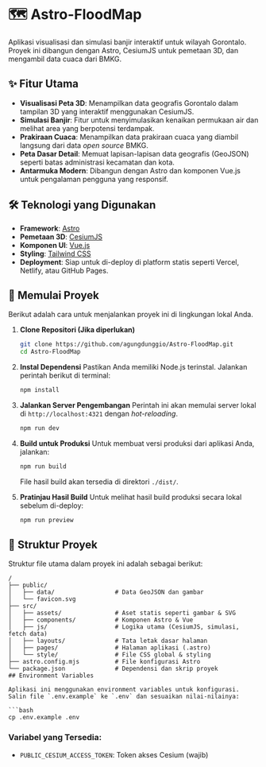 <!-- # Astro Starter Kit: Basics

```sh
npm create astro@latest -- --template basics
```

[![Open in StackBlitz](https://developer.stackblitz.com/img/open_in_stackblitz.svg)](https://stackblitz.com/github/withastro/astro/tree/latest/examples/basics)
[![Open with CodeSandbox](https://assets.codesandbox.io/github/button-edit-lime.svg)](https://codesandbox.io/p/sandbox/github/withastro/astro/tree/latest/examples/basics)
[![Open in GitHub Codespaces](https://github.com/codespaces/badge.svg)](https://codespaces.new/withastro/astro?devcontainer_path=.devcontainer/basics/devcontainer.json)

> 🧑‍🚀 **Seasoned astronaut?** Delete this file. Have fun!

![just-the-basics](https://github.com/withastro/astro/assets/2244813/a0a5533c-a856-4198-8470-2d67b1d7c554)

## 🚀 Project Structure

Inside of your Astro project, you'll see the following folders and files:

```text
/
├── public/
│   └── favicon.svg
├── src/
│   ├── layouts/
│   │   └── Layout.astro
│   └── pages/
│       └── index.astro
└── package.json
```

To learn more about the folder structure of an Astro project, refer to [our guide on project structure](https://docs.astro.build/en/basics/project-structure/).

## 🧞 Commands

All commands are run from the root of the project, from a terminal:

| Command                   | Action                                           |
| :------------------------ | :----------------------------------------------- |
| `npm install`             | Installs dependencies                            |
| `npm run dev`             | Starts local dev server at `localhost:4321`      |
| `npm run build`           | Build your production site to `./dist/`          |
| `npm run preview`         | Preview your build locally, before deploying     |
| `npm run astro ...`       | Run CLI commands like `astro add`, `astro check` |
| `npm run astro -- --help` | Get help using the Astro CLI                     |

## 👀 Want to learn more?

Feel free to check [our documentation](https://docs.astro.build) or jump into our [Discord server](https://astro.build/chat).
# Astro-FloodMap -->

# 🗺️ Astro-FloodMap

Aplikasi visualisasi dan simulasi banjir interaktif untuk wilayah Gorontalo. Proyek ini dibangun dengan Astro, CesiumJS untuk pemetaan 3D, dan mengambil data cuaca dari BMKG.

## ✨ Fitur Utama

-   **Visualisasi Peta 3D**: Menampilkan data geografis Gorontalo dalam tampilan 3D yang interaktif menggunakan CesiumJS.
-   **Simulasi Banjir**: Fitur untuk menyimulasikan kenaikan permukaan air dan melihat area yang berpotensi terdampak.
-   **Prakiraan Cuaca**: Menampilkan data prakiraan cuaca yang diambil langsung dari data *open source* BMKG.
-   **Peta Dasar Detail**: Memuat lapisan-lapisan data geografis (GeoJSON) seperti batas administrasi kecamatan dan kota.
-   **Antarmuka Modern**: Dibangun dengan Astro dan komponen Vue.js untuk pengalaman pengguna yang responsif.

## 🛠️ Teknologi yang Digunakan

-   **Framework**: [Astro](https://astro.build/)
-   **Pemetaan 3D**: [CesiumJS](https://cesium.com/platform/cesiumjs/)
-   **Komponen UI**: [Vue.js](https://vuejs.org/)
-   **Styling**: [Tailwind CSS](https://tailwindcss.com/)
-   **Deployment**: Siap untuk di-deploy di platform statis seperti Vercel, Netlify, atau GitHub Pages.

## 🚀 Memulai Proyek

Berikut adalah cara untuk menjalankan proyek ini di lingkungan lokal Anda.

1.  **Clone Repositori (Jika diperlukan)**
    ```bash
    git clone https://github.com/agungdunggio/Astro-FloodMap.git
    cd Astro-FloodMap
    ```

2.  **Instal Dependensi**
    Pastikan Anda memiliki Node.js terinstal. Jalankan perintah berikut di terminal:
    ```bash
    npm install
    ```

3.  **Jalankan Server Pengembangan**
    Perintah ini akan memulai server lokal di `http://localhost:4321` dengan *hot-reloading*.
    ```bash
    npm run dev
    ```

4.  **Build untuk Produksi**
    Untuk membuat versi produksi dari aplikasi Anda, jalankan:
    ```bash
    npm run build
    ```
    File hasil build akan tersedia di direktori `./dist/`.

5.  **Pratinjau Hasil Build**
    Untuk melihat hasil build produksi secara lokal sebelum di-deploy:
    ```bash
    npm run preview
    ```

## 📂 Struktur Proyek

Struktur file utama dalam proyek ini adalah sebagai berikut:

```text
/
├── public/
│   ├── data/                 # Data GeoJSON dan gambar
│   └── favicon.svg
├── src/
│   ├── assets/               # Aset statis seperti gambar & SVG
│   ├── components/           # Komponen Astro & Vue
│   ├── js/                   # Logika utama (CesiumJS, simulasi, fetch data)
│   ├── layouts/              # Tata letak dasar halaman
│   ├── pages/                # Halaman aplikasi (.astro)
│   └── style/                # File CSS global & styling
├── astro.config.mjs          # File konfigurasi Astro
└── package.json              # Dependensi dan skrip proyek
## Environment Variables

Aplikasi ini menggunakan environment variables untuk konfigurasi. Salin file `.env.example` ke `.env` dan sesuaikan nilai-nilainya:

```bash
cp .env.example .env
```

### Variabel yang Tersedia:

- `PUBLIC_CESIUM_ACCESS_TOKEN`: Token akses Cesium (wajib)

